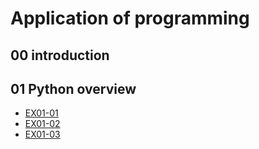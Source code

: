 # Application of programming

## 00 introduction

## 01 Python overview
- [EX01-01](EX01_01_加法器.ipynb)
- [EX01-02](EX01_02_BMI_計算.ipynb)
- [EX01-03]()
  
